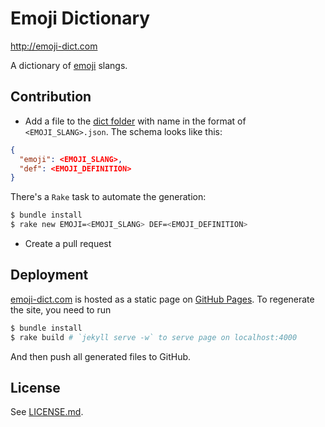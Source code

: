 # Emoji Dictionary
http://emoji-dict.com

A dictionary of [emoji](http://en.wikipedia.org/wiki/Emoji) slangs.

## Contribution

* Add a file to the [dict folder](https://github.com/emoji-dict/emoji-dict.github.io/tree/master/dict) with name in the format of `<EMOJI_SLANG>.json`.
The schema looks like this:

```json
{
  "emoji": <EMOJI_SLANG>,
  "def": <EMOJI_DEFINITION>
}
```

There's a `Rake` task to automate the generation:

```sh
$ bundle install
$ rake new EMOJI=<EMOJI_SLANG> DEF=<EMOJI_DEFINITION>
```

* Create a pull request

## Deployment

[emoji-dict.com](http://emoji-dict.com) is hosted as a static page on [GitHub Pages](https://pages.github.com/).
To regenerate the site, you need to run

```sh
$ bundle install
$ rake build # `jekyll serve -w` to serve page on localhost:4000
```

And then push all generated files to GitHub.

## License

See
[LICENSE.md](https://github.com/emoji-dict/emoji-dict.github.io/blob/master/LICENSE.md).
